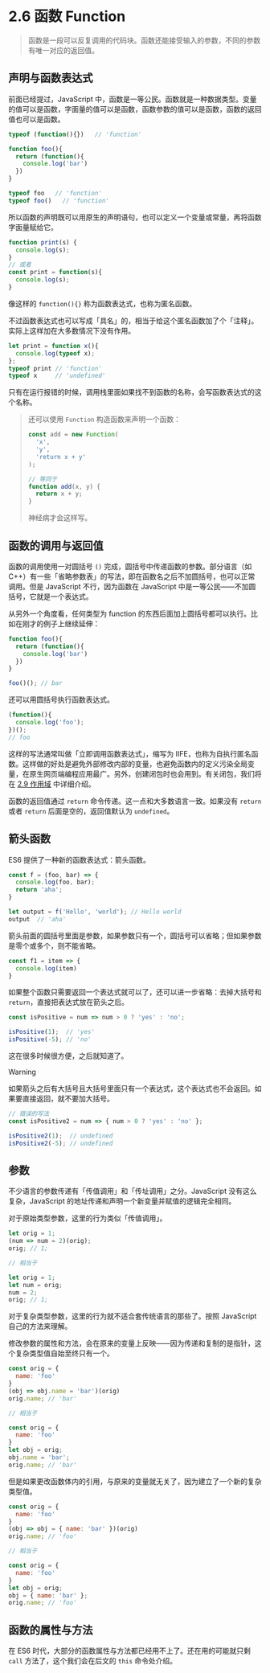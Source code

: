 # 2.6 函数 Function

> 函数是一段可以反复调用的代码块。函数还能接受输入的参数，不同的参数有唯一对应的返回值。

## 声明与函数表达式

前面已经提过，JavaScript 中，函数是一等公民。函数就是一种数据类型。变量的值可以是函数，字面量的值可以是函数，函数参数的值可以是函数，函数的返回值也可以是函数。

```js
typeof (function(){})   // 'function'

function foo(){
  return (function(){
    console.log('bar')
  })
}

typeof foo   // 'function'
typeof foo()   // 'function'
```

所以函数的声明既可以用原生的声明语句，也可以定义一个变量或常量，再将函数字面量赋给它。

```javascript
function print(s) {
  console.log(s);
}
// 或者
const print = function(s){
  console.log(s);
}
```

像这样的 `function(){}` 称为函数表达式，也称为匿名函数。

不过函数表达式也可以写成「具名」的，相当于给这个匿名函数加了个「注释」。实际上这样加在大多数情况下没有作用。

```js
let print = function x(){
  console.log(typeof x);
};
typeof print // 'function'
typeof x     // 'undefined'
```

只有在运行报错的时候，调用栈里面如果找不到函数的名称，会写函数表达式的这个名称。

> 还可以使用 `Function` 构造函数来声明一个函数：
>
> ```js
> const add = new Function(
>   'x',
>   'y',
>   'return x + y'
> );
> 
> // 等同于
> function add(x, y) {
>   return x + y;
> }
> ```
>
> 神经病才会这样写。

## 函数的调用与返回值

函数的调用使用一对圆括号 `()` 完成，圆括号中传递函数的参数。部分语言（如 C++）有一些「省略参数表」的写法，即在函数名之后不加圆括号，也可以正常调用。但是 JavaScript 不行，因为函数在 JavaScript 中是一等公民——不加圆括号，它就是一个表达式。

从另外一个角度看，任何类型为 function 的东西后面加上圆括号都可以执行。比如在刚才的例子上继续延伸：

```js
function foo(){
  return (function(){
    console.log('bar')
  })
}

foo()(); // bar
```

还可以用圆括号执行函数表达式。

```js
(function(){
  console.log('foo');
})();
// foo
```

这样的写法通常叫做「立即调用函数表达式」，缩写为 IIFE，也称为自执行匿名函数。这样做的好处是避免外部修改内部的变量，也避免函数内的定义污染全局变量，在原生网页端编程应用最广。另外，创建闭包时也会用到。有关闭包，我们将在 [2.9 作用域](./2.9%20%E4%BD%9C%E7%94%A8%E5%9F%9F.md) 中详细介绍。

函数的返回值通过 `return` 命令传递。这一点和大多数语言一致。如果没有 `return` 或者 `return` 后面是空的，返回值默认为 `undefined`。

## 箭头函数

ES6 提供了一种新的函数表达式：箭头函数。

```js
const f = (foo, bar) => {
  console.log(foo, bar);
  return 'aha';
}

let output = f('Hello', 'world'); // Hello world
output  // 'aha'
```

箭头前面的圆括号里面是参数，如果参数只有一个，圆括号可以省略；但如果参数是零个或多个，则不能省略。

```js
const f1 = item => {
  console.log(item)
}
```

如果整个函数只需要返回一个表达式就可以了，还可以进一步省略：去掉大括号和 `return`，直接把表达式放在箭头之后。

```js
const isPositive = num => num > 0 ? 'yes' : 'no';

isPositive(1);  // 'yes'
isPositive(-5); // 'no'
```

这在很多时候很方便，之后就知道了。

> [!warning]
>
> 如果箭头之后有大括号且大括号里面只有一个表达式，这个表达式也不会返回。如果要直接返回，就不要加大括号。
>
> ```js
> // 错误的写法
> const isPositive2 = num => { num > 0 ? 'yes' : 'no' };
> 
> isPositive2(1);  // undefined
> isPositive2(-5); // undefined
> ```

## 参数

不少语言的参数传递有「传值调用」和「传址调用」之分。JavaScript 没有这么复杂，JavaScript 的地址传递和声明一个新变量并赋值的逻辑完全相同。

对于原始类型参数，这里的行为类似「传值调用」。

```js
let orig = 1;
(num => num = 2)(orig);
orig; // 1;

// 相当于

let orig = 1;
let num = orig;
num = 2;
orig; // 1;
```

对于复杂类型参数，这里的行为就不适合套传统语言的那些了。按照 JavaScript 自己的方法来理解。

修改参数的属性和方法，会在原来的变量上反映——因为传递和复制的是指针，这个复杂类型值自始至终只有一个。

```js
const orig = {
  name: 'foo'
}
(obj => obj.name = 'bar')(orig)
orig.name; // 'bar'

// 相当于

const orig = {
  name: 'foo'
}
let obj = orig;
obj.name = 'bar';
orig.name; // 'bar'
```

但是如果更改函数体内的引用，与原来的变量就无关了，因为建立了一个新的复杂类型值。

```js
const orig = {
  name: 'foo'
}
(obj => obj = { name: 'bar' })(orig)
orig.name; // 'foo'

// 相当于

const orig = {
  name: 'foo'
}
let obj = orig;
obj = { name: 'bar' };
orig.name; // 'foo'
```

## 函数的属性与方法

在 ES6 时代，大部分的函数属性与方法都已经用不上了。还在用的可能就只剩 `call` 方法了，这个我们会在后文的 `this` 命令处介绍。
